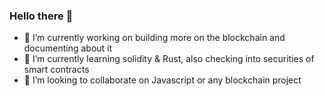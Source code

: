 ### Hello there 👋

- 🔭 I’m currently working on building more on the blockchain and documenting about it
- 🌱 I’m currently learning solidity & Rust, also checking into securities of smart contracts
- 👯 I’m looking to collaborate on Javascript or any blockchain project

<!--
**Izzycious/Izzycious** is a ✨ _special_ ✨ repository because its `README.md` (this file) appears on your GitHub profile.

Here are some ideas to get you started:

- 🔭 I’m currently working on ...
- 🌱 I’m currently learning ...
- 👯 I’m looking to collaborate on ...
- 🤔 I’m looking for help with ...
- 💬 Ask me about ...
- 📫 How to reach me: ...
- 😄 Pronouns: ...
- ⚡ Fun fact: ...
-->
